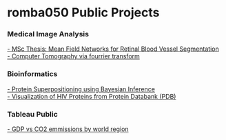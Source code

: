 # romba050 Public Projects

### Medical Image Analysis
[- MSc Thesis: Mean Field Networks for Retinal Blood Vessel Segmentation](https://github.com/romba050/MFN_RBV_segmentation) <br/>
[- Computer Tomography via fourrier transform](https://nbviewer.jupyter.org/github/romba050/computer_tomography/blob/master/ex3.ipynb) <br/>

### Bioinformatics
[- Protein Superpositioning using Bayesian Inference](https://github.com/romba050/Protein_Superpositioning_using_Bayesian_Inference) <br>
[- Visualization of HIV Proteins from Protein Databank (PDB)](https://chenbascaral.github.io/) <br/>

### Tableau Public
[- GDP vs CO2 emmissions by world region](https://public.tableau.com/app/profile/basile.rommes/viz/gdp_vs_c02_twbx/Sheet1)

